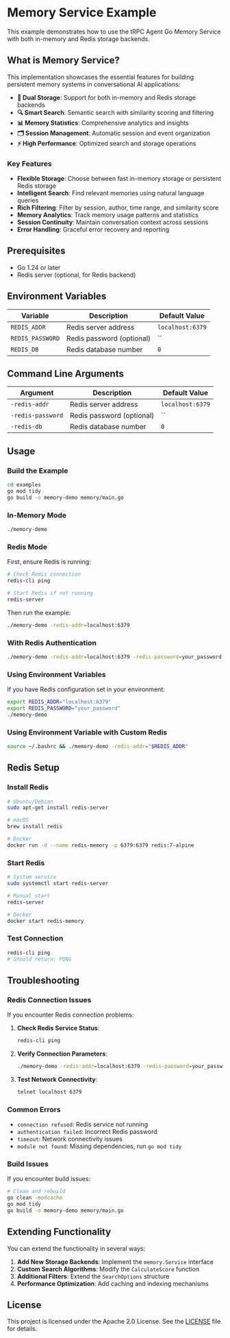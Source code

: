 # Memory Service Example

This example demonstrates how to use the tRPC Agent Go Memory Service with both in-memory and Redis storage backends.

## What is Memory Service?

This implementation showcases the essential features for building persistent memory systems in conversational AI applications:

- **💾 Dual Storage**: Support for both in-memory and Redis storage backends
- **🔍 Smart Search**: Semantic search with similarity scoring and filtering
- **📊 Memory Statistics**: Comprehensive analytics and insights
- **🗂️ Session Management**: Automatic session and event organization
- **⚡ High Performance**: Optimized search and storage operations

### Key Features

- **Flexible Storage**: Choose between fast in-memory storage or persistent Redis storage
- **Intelligent Search**: Find relevant memories using natural language queries
- **Rich Filtering**: Filter by session, author, time range, and similarity score
- **Memory Analytics**: Track memory usage patterns and statistics
- **Session Continuity**: Maintain conversation context across sessions
- **Error Handling**: Graceful error recovery and reporting

## Prerequisites

- Go 1.24 or later
- Redis server (optional, for Redis backend)

## Environment Variables

| Variable         | Description               | Default Value    |
| ---------------- | ------------------------- | ---------------- |
| `REDIS_ADDR`     | Redis server address      | `localhost:6379` |
| `REDIS_PASSWORD` | Redis password (optional) | ``               |
| `REDIS_DB`       | Redis database number     | `0`              |

## Command Line Arguments

| Argument          | Description               | Default Value    |
| ----------------- | ------------------------- | ---------------- |
| `-redis-addr`     | Redis server address      | `localhost:6379` |
| `-redis-password` | Redis password (optional) | ``               |
| `-redis-db`       | Redis database number     | `0`              |

## Usage

### Build the Example

```bash
cd examples
go mod tidy
go build -o memory-demo memory/main.go
```

### In-Memory Mode

```bash
./memory-demo
```

### Redis Mode

First, ensure Redis is running:

```bash
# Check Redis connection
redis-cli ping

# Start Redis if not running
redis-server
```

Then run the example:

```bash
./memory-demo -redis-addr=localhost:6379
```

### With Redis Authentication

```bash
./memory-demo -redis-addr=localhost:6379 -redis-password=your_password
```

### Using Environment Variables

If you have Redis configuration set in your environment:

```bash
export REDIS_ADDR="localhost:6379"
export REDIS_PASSWORD="your_password"
./memory-demo
```

### Using Environment Variable with Custom Redis

```bash
source ~/.bashrc && ./memory-demo -redis-addr="$REDIS_ADDR"
```

## Redis Setup

### Install Redis

```bash
# Ubuntu/Debian
sudo apt-get install redis-server

# macOS
brew install redis

# Docker
docker run -d --name redis-memory -p 6379:6379 redis:7-alpine
```

### Start Redis

```bash
# System service
sudo systemctl start redis-server

# Manual start
redis-server

# Docker
docker start redis-memory
```

### Test Connection

```bash
redis-cli ping
# Should return: PONG
```

## Troubleshooting

### Redis Connection Issues

If you encounter Redis connection problems:

1. **Check Redis Service Status**:

   ```bash
   redis-cli ping
   ```

2. **Verify Connection Parameters**:

   ```bash
   ./memory-demo -redis-addr=localhost:6379 -redis-password=your_password
   ```

3. **Test Network Connectivity**:
   ```bash
   telnet localhost 6379
   ```

### Common Errors

- `connection refused`: Redis service not running
- `authentication failed`: Incorrect Redis password
- `timeout`: Network connectivity issues
- `module not found`: Missing dependencies, run `go mod tidy`

### Build Issues

If you encounter build issues:

```bash
# Clean and rebuild
go clean -modcache
go mod tidy
go build -o memory-demo memory/main.go
```

## Extending Functionality

You can extend the functionality in several ways:

1. **Add New Storage Backends**: Implement the `memory.Service` interface
2. **Custom Search Algorithms**: Modify the `CalculateScore` function
3. **Additional Filters**: Extend the `SearchOptions` structure
4. **Performance Optimization**: Add caching and indexing mechanisms

## License

This project is licensed under the Apache 2.0 License. See the [LICENSE](../../LICENSE) file for details.
